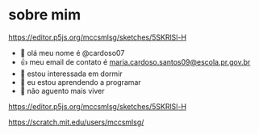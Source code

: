 # sobre mim

https://editor.p5js.org/mccsmlsg/sketches/5SKRlSl-H
- 👋 olá meu nome é @cardoso07
- 👍 meu email de contato é maria.cardoso.santos09@escola.pr.gov.br
- 👀 estou interessada em dormir 
- 🌱 eu estou aprendendo a programar 
- 💞️ não aguento mais viver

https://editor.p5js.org/mccsmlsg/sketches/5SKRlSl-H

https://scratch.mit.edu/users/mccsmlsg/
